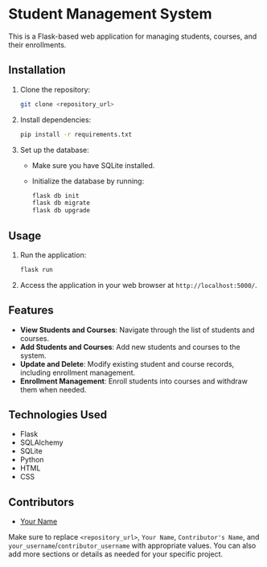 # Student Management System

This is a Flask-based web application for managing students, courses, and their enrollments.

## Installation

1. Clone the repository:

    ```bash
    git clone <repository_url>
    ```

2. Install dependencies:

    ```bash
    pip install -r requirements.txt
    ```

3. Set up the database:

    - Make sure you have SQLite installed.
    - Initialize the database by running:

        ```bash
        flask db init
        flask db migrate
        flask db upgrade
        ```

## Usage

1. Run the application:

    ```bash
    flask run
    ```

2. Access the application in your web browser at `http://localhost:5000/`.

## Features

- **View Students and Courses**: Navigate through the list of students and courses.
- **Add Students and Courses**: Add new students and courses to the system.
- **Update and Delete**: Modify existing student and course records, including enrollment management.
- **Enrollment Management**: Enroll students into courses and withdraw them when needed.

## Technologies Used

- Flask
- SQLAlchemy
- SQLite
- Python
- HTML
- CSS
## Contributors

- [Your Name](https://github.com/SujalPradhan)


Make sure to replace `<repository_url>`, `Your Name`, `Contributor's Name`, and `your_username`/`contributor_username` with appropriate values. You can also add more sections or details as needed for your specific project.
